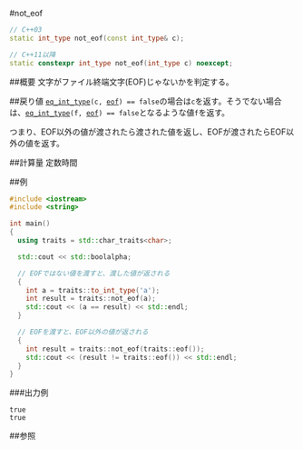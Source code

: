#not_eof
```cpp
// C++03
static int_type not_eof(const int_type& c);

// C++11以降
static constexpr int_type not_eof(int_type c) noexcept;
```

##概要
文字がファイル終端文字(EOF)じゃないかを判定する。


##戻り値
[`eq_int_type`](./eq_int_type.md)`(c, `[`eof`](./eof.md)`) == false`の場合は`c`を返す。そうでない場合は、[`eq_int_type`](./eq_int_type.md)`(f, `[`eof`](./eof.md)`) == false`となるような値`f`を返す。

つまり、EOF以外の値が渡されたら渡された値を返し、EOFが渡されたらEOF以外の値を返す。


##計算量
定数時間


##例
```cpp
#include <iostream>
#include <string>

int main()
{
  using traits = std::char_traits<char>;

  std::cout << std::boolalpha;

  // EOFではない値を渡すと、渡した値が返される
  {
    int a = traits::to_int_type('a');
    int result = traits::not_eof(a);
    std::cout << (a == result) << std::endl;
  }

  // EOFを渡すと、EOF以外の値が返される
  {
    int result = traits::not_eof(traits::eof());
    std::cout << (result != traits::eof()) << std::endl;
  }
}
```

###出力例
```
true
true
```

##参照

